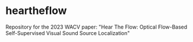 # heartheflow
Repository for the 2023 WACV paper: "Hear The Flow: Optical Flow-Based Self-Supervised Visual Sound Source Localization"
